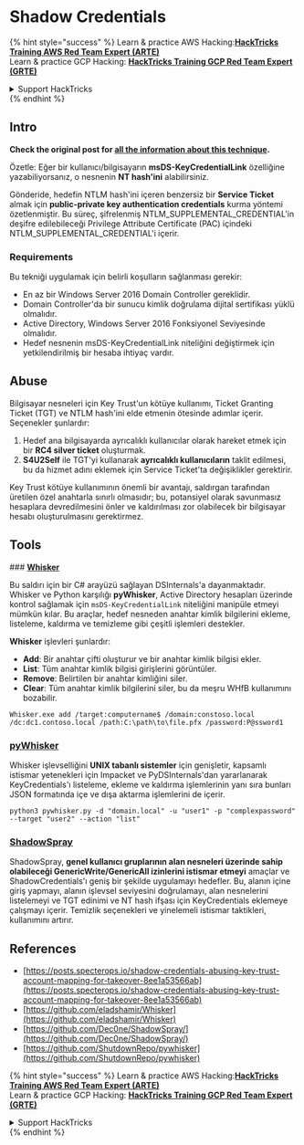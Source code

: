 # Shadow Credentials

{% hint style="success" %}
Learn & practice AWS Hacking:<img src="/.gitbook/assets/arte.png" alt="" data-size="line">[**HackTricks Training AWS Red Team Expert (ARTE)**](https://training.hacktricks.xyz/courses/arte)<img src="/.gitbook/assets/arte.png" alt="" data-size="line">\
Learn & practice GCP Hacking: <img src="/.gitbook/assets/grte.png" alt="" data-size="line">[**HackTricks Training GCP Red Team Expert (GRTE)**<img src="/.gitbook/assets/grte.png" alt="" data-size="line">](https://training.hacktricks.xyz/courses/grte)

<details>

<summary>Support HackTricks</summary>

* Check the [**subscription plans**](https://github.com/sponsors/carlospolop)!
* **Join the** 💬 [**Discord group**](https://discord.gg/hRep4RUj7f) or the [**telegram group**](https://t.me/peass) or **follow** us on **Twitter** 🐦 [**@hacktricks\_live**](https://twitter.com/hacktricks\_live)**.**
* **Share hacking tricks by submitting PRs to the** [**HackTricks**](https://github.com/carlospolop/hacktricks) and [**HackTricks Cloud**](https://github.com/carlospolop/hacktricks-cloud) github repos.

</details>
{% endhint %}

## Intro <a href="#3f17" id="3f17"></a>

**Check the original post for [all the information about this technique](https://posts.specterops.io/shadow-credentials-abusing-key-trust-account-mapping-for-takeover-8ee1a53566ab).**

Özetle: Eğer bir kullanıcı/bilgisayarın **msDS-KeyCredentialLink** özelliğine yazabiliyorsanız, o nesnenin **NT hash'ini** alabilirsiniz.

Gönderide, hedefin NTLM hash'ini içeren benzersiz bir **Service Ticket** almak için **public-private key authentication credentials** kurma yöntemi özetlenmiştir. Bu süreç, şifrelenmiş NTLM_SUPPLEMENTAL_CREDENTIAL'in deşifre edilebileceği Privilege Attribute Certificate (PAC) içindeki NTLM_SUPPLEMENTAL_CREDENTIAL'i içerir.

### Requirements

Bu tekniği uygulamak için belirli koşulların sağlanması gerekir:
- En az bir Windows Server 2016 Domain Controller gereklidir.
- Domain Controller'da bir sunucu kimlik doğrulama dijital sertifikası yüklü olmalıdır.
- Active Directory, Windows Server 2016 Fonksiyonel Seviyesinde olmalıdır.
- Hedef nesnenin msDS-KeyCredentialLink niteliğini değiştirmek için yetkilendirilmiş bir hesaba ihtiyaç vardır.

## Abuse

Bilgisayar nesneleri için Key Trust'un kötüye kullanımı, Ticket Granting Ticket (TGT) ve NTLM hash'ini elde etmenin ötesinde adımlar içerir. Seçenekler şunlardır:
1. Hedef ana bilgisayarda ayrıcalıklı kullanıcılar olarak hareket etmek için bir **RC4 silver ticket** oluşturmak.
2. **S4U2Self** ile TGT'yi kullanarak **ayrıcalıklı kullanıcıların** taklit edilmesi, bu da hizmet adını eklemek için Service Ticket'ta değişiklikler gerektirir.

Key Trust kötüye kullanımının önemli bir avantajı, saldırgan tarafından üretilen özel anahtarla sınırlı olmasıdır; bu, potansiyel olarak savunmasız hesaplara devredilmesini önler ve kaldırılması zor olabilecek bir bilgisayar hesabı oluşturulmasını gerektirmez.

## Tools

### [**Whisker**](https://github.com/eladshamir/Whisker)

Bu saldırı için bir C# arayüzü sağlayan DSInternals'a dayanmaktadır. Whisker ve Python karşılığı **pyWhisker**, Active Directory hesapları üzerinde kontrol sağlamak için `msDS-KeyCredentialLink` niteliğini manipüle etmeyi mümkün kılar. Bu araçlar, hedef nesneden anahtar kimlik bilgilerini ekleme, listeleme, kaldırma ve temizleme gibi çeşitli işlemleri destekler.

**Whisker** işlevleri şunlardır:
- **Add**: Bir anahtar çifti oluşturur ve bir anahtar kimlik bilgisi ekler.
- **List**: Tüm anahtar kimlik bilgisi girişlerini görüntüler.
- **Remove**: Belirtilen bir anahtar kimliğini siler.
- **Clear**: Tüm anahtar kimlik bilgilerini siler, bu da meşru WHfB kullanımını bozabilir.
```shell
Whisker.exe add /target:computername$ /domain:constoso.local /dc:dc1.contoso.local /path:C:\path\to\file.pfx /password:P@ssword1
```
### [pyWhisker](https://github.com/ShutdownRepo/pywhisker)

Whisker işlevselliğini **UNIX tabanlı sistemler** için genişletir, kapsamlı istismar yetenekleri için Impacket ve PyDSInternals'dan yararlanarak KeyCredentials'ı listeleme, ekleme ve kaldırma işlemlerinin yanı sıra bunları JSON formatında içe ve dışa aktarma işlemlerini de içerir.
```shell
python3 pywhisker.py -d "domain.local" -u "user1" -p "complexpassword" --target "user2" --action "list"
```
### [ShadowSpray](https://github.com/Dec0ne/ShadowSpray/)

ShadowSpray, **genel kullanıcı gruplarının alan nesneleri üzerinde sahip olabileceği GenericWrite/GenericAll izinlerini istismar etmeyi** amaçlar ve ShadowCredentials'ı geniş bir şekilde uygulamayı hedefler. Bu, alanın içine giriş yapmayı, alanın işlevsel seviyesini doğrulamayı, alan nesnelerini listelemeyi ve TGT edinimi ve NT hash ifşası için KeyCredentials eklemeye çalışmayı içerir. Temizlik seçenekleri ve yinelemeli istismar taktikleri, kullanımını artırır.


## References

* [https://posts.specterops.io/shadow-credentials-abusing-key-trust-account-mapping-for-takeover-8ee1a53566ab](https://posts.specterops.io/shadow-credentials-abusing-key-trust-account-mapping-for-takeover-8ee1a53566ab)
* [https://github.com/eladshamir/Whisker](https://github.com/eladshamir/Whisker)
* [https://github.com/Dec0ne/ShadowSpray/](https://github.com/Dec0ne/ShadowSpray/)
* [https://github.com/ShutdownRepo/pywhisker](https://github.com/ShutdownRepo/pywhisker)

{% hint style="success" %}
Learn & practice AWS Hacking:<img src="/.gitbook/assets/arte.png" alt="" data-size="line">[**HackTricks Training AWS Red Team Expert (ARTE)**](https://training.hacktricks.xyz/courses/arte)<img src="/.gitbook/assets/arte.png" alt="" data-size="line">\
Learn & practice GCP Hacking: <img src="/.gitbook/assets/grte.png" alt="" data-size="line">[**HackTricks Training GCP Red Team Expert (GRTE)**<img src="/.gitbook/assets/grte.png" alt="" data-size="line">](https://training.hacktricks.xyz/courses/grte)

<details>

<summary>Support HackTricks</summary>

* Check the [**subscription plans**](https://github.com/sponsors/carlospolop)!
* **Join the** 💬 [**Discord group**](https://discord.gg/hRep4RUj7f) or the [**telegram group**](https://t.me/peass) or **follow** us on **Twitter** 🐦 [**@hacktricks\_live**](https://twitter.com/hacktricks\_live)**.**
* **Share hacking tricks by submitting PRs to the** [**HackTricks**](https://github.com/carlospolop/hacktricks) and [**HackTricks Cloud**](https://github.com/carlospolop/hacktricks-cloud) github repos.

</details>
{% endhint %}
